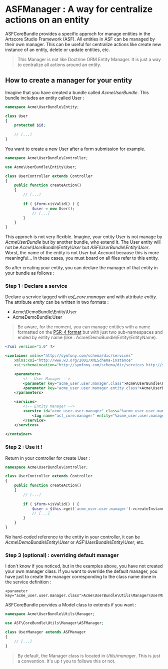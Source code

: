 # ASFManager : A way for centralize actions on an entity

ASFCoreBundle provides a specific approch for manage entities in the Artscore Studio Framework (ASF). All entities in ASF can be managed by their own manager. This can be useful for centralize actions like create new instance of an entity, delete or update entities, etc.

> This Manager is not like Doctrine ORM Entity Manager. It is just a way to centralize all actions around an entity.

## How to create a manager for your entity

Imagine that you have created a bundle called *AcmeUserBundle*. This bundle includes an entity called User :

```php
namespace Acme\UserBundle\Entity;

class User
{
    protected $id;
    
    // [...]
}
```

You want to create a new User after a form submission for example.

```php
namespace Acme\UserBundle\Controller;

use Acme\UserBundle\Entity\User;

class UserController extends Controller
{
    public function createAction()
    {
    	// [...]
    	
    	if ( $form->isValid() ) {  
    		$user = new User();
    		// [...]
    	}
    }
}
```

This approch is not very flexible. Imagine, your entity User is not manage by *AcmeUserBundle* but by another bundle, who extend it. The User entity will not be *Acme\UserBundle\Entity\User* but *ASF\UserBundle\Entity\User*. Worst, the name of the entity is not *User* but *Account* because this is more meaningful... In these cases, you must board on all files refer to this entity.

So after creating your entity, you can declare the manager of that entity in your bundle as follows :

### Step 1 : Declare a service

Declare a service tagged with *asf_core.manager* and with attribute *entity*.
The attribute *entity* can be written in two formats :
* Acme\DemoBundle\Entity\User
* AcmeDemoBundle:User

> Be aware, for the moment, you can manage entities with a name formatted on the [PSR-4 format][1] but with just two sub-namespaces and ended by entity name (like : Acme\DemoBundle\Entity\EntityName).

```xml
<?xml version="1.0" ?>

<container xmlns="http://symfony.com/schema/dic/services"
    xmlns:xsi="http://www.w3.org/2001/XMLSchema-instance"
    xsi:schemaLocation="http://symfony.com/schema/dic/services http://symfony.com/schema/dic/services/services-1.0.xsd">

	<parameters>
    	<!-- User Manager -->
		<parameter key="acme_user.user.manager.class">Acme\UserBundle\Utils\Manager\UserManager</parameter>
		<parameter key="acme_user.user.manager.entity.class">Acme\UserBundle\Entity\User</parameter>
	</parameters>

	<services>
		<!-- Entity Manager -->
		<service id="acme_user.user.manager" class="%acme_user.user.manager.class%">
			<tag name="asf_core.manager" entity="%acme_user.user.manager.entity.class%" />
		</service>
	</services>
	
</container>
```

### Step 2 : Use it !

Return in your controller for create User :

```php
namespace Acme\UserBundle\Controller;

class UserController extends Controller
{
    public function createAction()
    {
    	// [...]
    	
    	if ( $form->isValid() ) {  
    		$user = $this->get('acme_user.user.manager')->createInstance();
    		// [...]
    	}
    }
}
```

No hard-coded reference to the entity in your controller, it can be *Acme\DemoBundle\Entity\User* or *ASF\UserBundle\Entity\User*, etc.

### Step 3 (optional) : overriding default manager

I don't know if you noticed, but in the examples above, you have not created your own manager class. If you want to override the default manager, you have just to create the manager corresponding to the class name done in the service definition :

```
<parameter key="acme_user.user.manager.class">Acme\UserBundle\Utils\Manager\UserManager</parameter>
```

ASFCoreBundle porvides a Model class to extends if you want :

```php
namespace Acme\UserBundle\Utils\Manager;

use ASF\CoreBundle\Utils\Manager\ASFManager;

class UserManager extends ASFManager
{
	// [...]
}
```

> By default, the Manager class is located in *Utils/manager*. This is just a convention. It's up t you to follows this or not.

[1]: http://www.php-fig.org/psr/psr-4/

